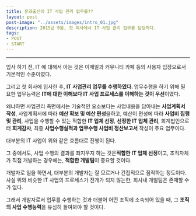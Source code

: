 ```yaml
---
title: 문과출신이 IT 사업 관리 업무를??
layout: post
post-image: "../assets/images/intro_01.jpg"
description: 2015년 9월, 첫 회사에서 IT 사업 관리 업무를 담당하다.
tags:
- POST
- START
---
```

---

입사 하기 전, IT 에 대해서 아는 것은 이메일과 커뮤니티 카페 등의 사용자 입장으로서 기본적인 수준이였다.

그리고 첫 회사에 입사한 후, <strong>IT 사업관리 업무를 수행하였다. </strong>업무수행을 하기 위해 필요한 업무능력은 <strong>IT에 대한 이해보다 IT 사업 프로세스를 이해하는 것이 우선</strong>이였다.

왜냐하면 사업관리 측면에서는 기술적인 요소보다는 사업내용을 담아내는 <strong>사업계획서 작성</strong>, 사업계획서에 따라 <strong>예산 확보 및 예산 편성</strong>을하고, 예산이 편성에 따라 <strong>사업비 집행 및  관리</strong>, 사업을 수행할 수 있는 적합한 <strong>IT 업체 선정</strong>, <strong>선정한 IT 업체 관리</strong>, 회계법인으로터 <strong>회계감사</strong>, 최종 <strong>사업수행실적과 업무수행 사업비 정산보고서</strong> 작성이 주요 업무이다.

대부분의 IT 사업이 위와 같은 흐름대로 진행이 된다.

그 중에서도, 사업 수행의 결과를 좌지우지 하는 것은<strong>적합한 IT 업체 선정</strong>이고, 조직자체가 직접 개발하는 경우에는, <strong>적합한 개발팀</strong>이 중요할 것이다.

개발자로 일을 하면서, 대부분의 개발자는 잘 모르거나 간접적으로 짐작하는 정도이다. 사실 위와 비슷한 IT 사업의 프로세스가 전개가 되지 않는한, 회사내 개발팀은 존재할 수 가 없다. 

그래서 개발자로서 업무를 수행하는 것과 더불어 어떤 조직에 소속되어 있을 때, 그 <strong>조직의 사업 수행능력</strong>을 유심히 들여봐야 할 것이다.